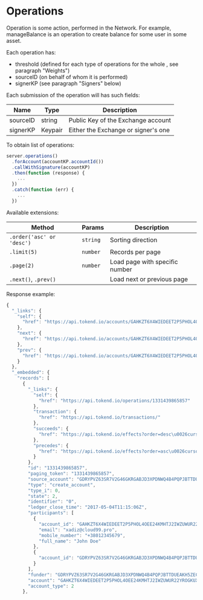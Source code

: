 # Operations

Operation is some action, performed in the Network.
For example, manageBalance is an operation to create balance for some user in some asset.

Each operation has:

 * threshold (defined for each type of operations for the whole , see paragraph "Weights")
 * sourceID (on behalf of whom it is performed) 
 * signerKP (see paragraph "Signers" below)

 
 Each submission of the operation will has such fields:
 
| Name | Type | Description |
| ------ | ------ | ------ |
| sourceID | string | Public Key of the Exchange account |
| signerKP | Keypair | Either the Exchange or signer's one |


To obtain list of operations:

```js
server.operations()
  .forAccount(accountKP.accountId())
  .callWithSignature(accountKP)
  .then(function (response) {
    ...
  })
  .catch(function (err) {
    ...
  })
```

Available extensions:

|Method | Params | Description |
| -- | -- | -- |
| `.order('asc' or 'desc')`| `string` | Sorting direction |
|`.limit(5)` | `number` | Records per page |
|`.page(2)` | `number` | Load page with specific number |
|`.next()`, `.prev()`| | Load next or previous page |



Response example:

```javascript
{
  "_links": {
    "self": {
      "href": "https://api.tokend.io/accounts/GAHKZT6X4WIEDEET2P5PHOL4OEE24KMHTJ2IWZUWUR22YROGKUXKLIET/operations?order=asc\u0026limit=10\u0026cursor="
    },
    "next": {
      "href": "https://api.tokend.io/accounts/GAHKZT6X4WIEDEET2P5PHOL4OEE24KMHTJ2IWZUWUR22YROGKUXKLIET/operations?order=asc\u0026limit=10\u0026cursor=15685220569089"
    },
    "prev": {
      "href": "https://api.tokend.io/accounts/GAHKZT6X4WIEDEET2P5PHOL4OEE24KMHTJ2IWZUWUR22YROGKUXKLIET/operations?order=desc\u0026limit=10\u0026cursor=1331439865857"
    }
  },
  "_embedded": {
    "records": [
      {
        "_links": {
          "self": {
            "href": "https://api.tokend.io/operations/1331439865857"
          },
          "transaction": {
            "href": "https://api.tokend.io/transactions/"
          },
          "succeeds": {
            "href": "https://api.tokend.io/effects?order=desc\u0026cursor=1331439865857"
          },
          "precedes": {
            "href": "https://api.tokend.io/effects?order=asc\u0026cursor=1331439865857"
          }
        },
        "id": "1331439865857",
        "paging_token": "1331439865857",
        "source_account": "GDRYPVZ63SR7V2G46GKRGABJD3XPDNWQ4B4PQPJBTTDUEAKH5ZECPTSN",
        "type": "create_account",
        "type_i": 0,
        "state": 2,
        "identifier": "0",
        "ledger_close_time": "2017-05-04T11:15:06Z",
        "participants": [
          {
            "account_id": "GAHKZT6X4WIEDEET2P5PHOL4OEE24KMHTJ2IWZUWUR22YROGKUXKLIET",
            "email": "xadiz@cloud99.pro",
            "mobile_number": "+38012345679",
            "full_name": "John Doe"
          },
          {
            "account_id": "GDRYPVZ63SR7V2G46GKRGABJD3XPDNWQ4B4PQPJBTTDUEAKH5ZECPTSN"
          }
        ],
        "funder": "GDRYPVZ63SR7V2G46GKRGABJD3XPDNWQ4B4PQPJBTTDUEAKH5ZECPTSN",
        "account": "GAHKZT6X4WIEDEET2P5PHOL4OEE24KMHTJ2IWZUWUR22YROGKUXKLIET",
        "account_type": 2
      },

```
